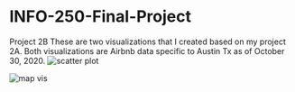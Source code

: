 # INFO-250-Final-Project
Project 2B
These are two visualizations that I created based on my project 2A.
Both visualizations are Airbnb data specific to Austin Tx as of October 30, 2020.
![scatter plot](https://user-images.githubusercontent.com/74151995/99891485-33931500-2c38-11eb-907b-f99e5fa7187a.jpeg)

![map vis](https://user-images.githubusercontent.com/74151995/99891498-51607a00-2c38-11eb-8fff-dca708198758.jpeg)
